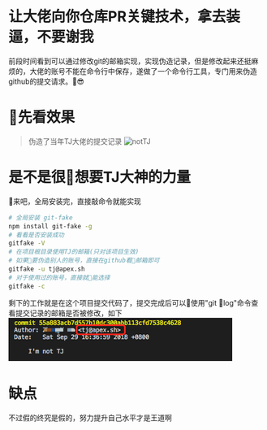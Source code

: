 # 让大佬向你仓库PR关键技术，拿去装逼，不要谢我
前段时间看到可以通过修改git的邮箱实现，实现伪造记录，但是修改起来还挺麻烦的，大佬的账号不能在命令行中保存，遂做了一个命令行工具，专门用来伪造github的提交请求。😎

# 先看效果
> 伪造了当年TJ大佬的提交记录
![notTJ](./notTJ.gif)

# 是不是很想要TJ大神的力量
来吧，全局安装完，直接敲命令就能实现
```sh
# 全局安装 git-fake
npm install git-fake -g
# 看看是否安装成功
gitfake -V
# 在项目根目录使用TJ的邮箱(只对该项目生效)
# 如果要伪造别人的账号，直接在github看邮箱即可
gitfake -u tj@apex.sh
# 对于使用过的账号，直接就能选择
gitfake -c
```
剩下的工作就是在这个项目提交代码了，提交完成后可以使用"git log"命令查看提交记录的邮箱是否被修改，如下 <br />
![gitlog](./gitlog.png)

# 缺点
不过假的终究是假的，努力提升自己水平才是王道啊